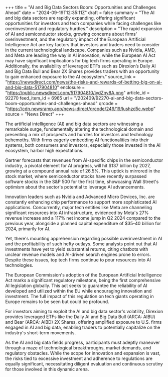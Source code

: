 +++
title = "AI and Big Data Sectors Boom: Opportunities and Challenges Ahead"
date = "2024-09-19T12:35:11Z"
draft = false
summary = "The AI and big data sectors are rapidly expanding, offering significant opportunities for investors and tech companies while facing challenges like overinvestment and regulatory hurdles."
description = "The rapid expansion of AI and semiconductor stocks, growing concerns about firms' overinvestment, and the regulatory impact of the European Artificial Intelligence Act are key factors that investors and traders need to consider in the current technological landscape. Companies such as Nvidia, AMD, and Meta are leading the way in AI innovation, while the European AI Act may have significant implications for big tech firms operating in Europe. Additionally, the availability of leveraged ETFs such as Direxion’s Daily AI and Big Data Bull and Bear 2X Shares provides traders with an opportunity to gain enhanced exposure to the AI ecosystem."
source_link = "https://newsdirect.com/news/the-risks-and-rewards-of-betting-big-on-ai-and-big-data-517904810"
enclosure = "https://public.newsdirect.com/517904810/iydZny8A.png"
article_id = 92270
feed_item_id = 6965
url = "/202409/92270-ai-and-big-data-sectors-boom-opportunities-and-challenges-ahead"
qrcode = "https://cdn.newsramp.app/news-direct/qrcode/249/19/lushzd5c.webp"
source = "News Direct"
+++

<p>The artificial intelligence (AI) and big data sectors are witnessing a remarkable surge, fundamentally altering the technological domain and presenting a mix of prospects and hurdles for investors and technology behemoths. With firms eagerly embedding AI functionalities into their systems, both consumers and investors, especially those invested in the AI ecosystem, harbor high expectations.</p><p>Gartner forecasts that revenues from AI-specific chips in the semiconductor industry, a pivotal element for AI progress, will hit $137 billion by 2027, growing at a compound annual rate of 26.5%. This uptick is mirrored in the stock market, where semiconductor stocks have recently surpassed software stocks in the S&P 500 for the first time, showcasing Wall Street's optimism about the sector's potential to leverage AI advancements.</p><p>Innovation leaders such as Nvidia and Advanced Micro Devices, Inc. are constantly enhancing chip performance to support more sophisticated AI applications. Concurrently, major tech entities like Meta are channeling significant resources into AI infrastructure, evidenced by Meta's 27% revenue increase and a 117% net income jump in Q2 2024 compared to the previous year, alongside a planned capital expenditure of $35-40 billion for 2024, primarily for AI.</p><p>Yet, there's mounting apprehension regarding possible overinvestment in AI and the profitability of such hefty outlays. Some analysts point out that AI investments have yet to yield substantial returns, citing chatbots with unclear revenue models and AI-driven search engines prone to errors. Despite these issues, top tech firms continue to pour resources into AI technologies.</p><p>The European Commission's adoption of the European Artificial Intelligence Act marks a significant regulatory milestone, being the first comprehensive AI legislation globally. This act seeks to guarantee the reliability of AI developed and utilized within the EU while encouraging innovation and investment. The full impact of this regulation on tech giants operating in Europe remains to be seen but could be profound.</p><p>For investors aiming to exploit the AI and big data sector's volatility, Direxion provides leveraged ETFs like the Daily AI and Big Data Bull (ARCA: AIBU) and Bear (ARCA: AIBD) 2X Shares, offering amplified exposure to U.S. firms engaged in AI and big data, enabling traders to potentially capitalize on the industry's short-term movements.</p><p>As the AI and big data fields progress, participants must adeptly maneuver through a maze of technological breakthroughs, market demands, and regulatory obstacles. While the scope for innovation and expansion is vast, the risks tied to excessive investment and adherence to regulations are equally significant, necessitating diligent evaluation and continuous scrutiny for those involved in this dynamic arena.</p>
